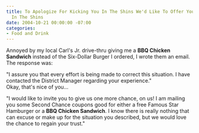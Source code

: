 ```yaml
---
title: To Apologize For Kicking You In The Shins We'd Like To Offer You A Free Kick
  In The Shins
date: 2004-10-21 00:00:00 -07:00
categories:
- Food and Drink
---
```


<p>
Annoyed by my local Carl's Jr. drive-thru giving me a <strong>BBQ Chicken Sandwich</strong> instead of the Six-Dollar Burger I ordered, I wrote them an email. The response was:
</p>
<p>
"I assure you that every effort is being made to correct this situation.  I have contacted the District Manager regarding your experience."<br />
Okay, that's nice of you...
</p>
<p>
"I would like to invite you to give us one more chance, on us!  I am mailing you some Second Chance coupons good for either a free Famous Star Hamburger or a <strong>BBQ Chicken Sandwich</strong>.  I know there is really nothing that can excuse or make up for the situation you described, but we would love the chance to regain your trust."
</p>
